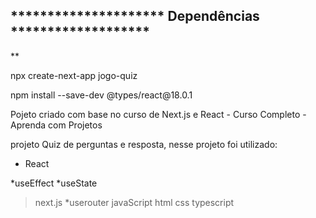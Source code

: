<h2>********************* Dependências *******************</h2> **
<p>npx create-next-app jogo-quiz</p>
<p>npm install --save-dev @types/react@18.0.1</p>
<p></p>




Pojeto criado com base no curso de Next.js e React - Curso Completo - Aprenda com Projetos

projeto Quiz de perguntas e resposta, nesse projeto foi utilizado:

<ul>
  <li>React</li>
</ul>

 *useEffect
 *useState
> next.js
 *userouter
> javaScript
> html
> css
> typescript






